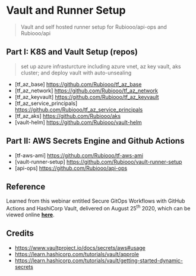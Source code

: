 # Vault and Runner Setup
> Vault and self hosted runner setup for Rubiooo/api-ops and Rubiooo/api

## Part I: K8S and Vault Setup (repos)
> set up azure infrasturcture including azure vnet, az key vault, aks cluster; and deploy vault with auto-unsealing 
- [tf_az_base] https://github.com/Rubiooo/tf_az_base
- [tf_az_network] https://github.com/Rubiooo/tf_az_network
- [tf_az_keyvault] https://github.com/Rubiooo/tf_az_keyvault
- [tf_az_service_principals] https://github.com/Rubiooo/tf_az_service_principals
- [tf_az_aks] https://github.com/Rubiooo/aks
- [vault-helm] https://github.com/Rubiooo/vault-helm


## Part II: AWS Secrets Engine and Github Actions
- [tf-aws-ami] https://github.com/Rubiooo/tf-aws-ami
- [vault-runner-setup] https://github.com/Rubiooo/vault-runner-setup
- [api-ops] https://github.com/Rubiooo/api-ops



## Reference

 Learned from this webinar entitled Secure GitOps Workflows with GitHub Actions and HashiCorp Vault, delivered on August 25<sup>th</sup> 2020, which can be viewed online [**here**](https://www.hashicorp.com/resources/secure-gitops-workflows-with-github-actions-and-hashicorp-vault).


## Credits

- https://www.vaultproject.io/docs/secrets/aws#usage
- https://learn.hashicorp.com/tutorials/vault/approle
- https://learn.hashicorp.com/tutorials/vault/getting-started-dynamic-secrets


